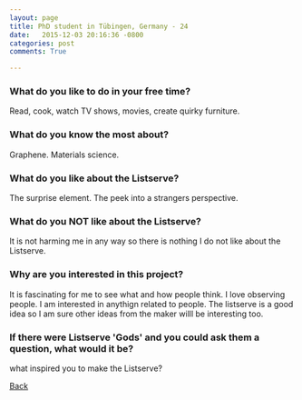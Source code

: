 ```yaml
---
layout: page
title: PhD student in Tübingen, Germany - 24
date:   2015-12-03 20:16:36 -0800
categories: post
comments: True

---
```


### What do you like to do in your free time?
<p>Read, cook, watch TV shows, movies, create quirky furniture. </p>

### What do you know the most about?
<p>Graphene. Materials science.</p>

### What do you like about the Listserve?
<p>The surprise element. The peek into a strangers perspective. </p>

### What do you NOT like about the Listserve?
<p>It is not harming me in any way so there is nothing I do not like about the Listserve. </p>

### Why are you interested in this project?
<p>It is fascinating for me to see what and how people think. I love observing people. I am interested in anythign related to people. The listserve is a good idea so I am sure other ideas from the maker willl be interesting too. </p>

### If there were Listserve 'Gods' and you could ask them a question, what would it be?
<p>what inspired you to make the Listserve?</p>

[Back][1]

[1]: /home/responders/all